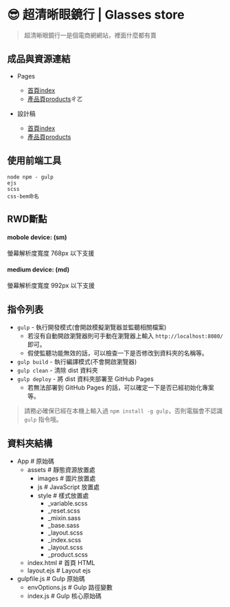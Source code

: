# :sunglasses: 超清晰眼鏡行 | Glasses store
> 超清晰眼鏡行一是個電商網網站，裡面什麼都有賣

## 成品與資源連結
- Pages
  - [首頁index](https://penuts27.github.io/glassweb/)
  - [產品頁products](https://penuts27.github.io/glassweb/product.html)ㄔㄛ
  
- 設計稿
  - [首頁index](2224af-8682/screen/9030f53b-bb49-44c3-8d71-9901ad0d5206/specs/)
  - [產品頁products](https://xd.adobe.com/view/d3d1119a-affd-4f48-8188-f070932224af-8682/screen/d1c41c34-bb77-47f2-94c4-2ebb63bb20e3/specs/)

## 使用前端工具
`node npm - gulp`  
`ejs`  
`scss`  
`css-bem命名`

## RWD斷點
#### mobole device: (sm)
螢幕解析度寬度 768px 以下支援
#### medium device: (md)
螢幕解析度寬度 992px 以下支援


## 指令列表

- `gulp` - 執行開發模式(會開啟模擬瀏覽器並監聽相關檔案)
  - 若沒有自動開啟瀏覽器則可手動在瀏覽器上輸入 `http://localhost:8080/` 即可。
  - 假使監聽功能無效的話，可以檢查一下是否修改到資料夾的名稱等。
- `gulp build` - 執行編譯模式(不會開啟瀏覽器)
- `gulp clean` - 清除 dist 資料夾
- `gulp deploy` - 將 dist 資料夾部署至 GitHub Pages
  - 若無法部署到 GitHub Pages 的話，可以確定一下是否已經初始化專案等。

> 請務必確保已經在本機上輸入過 `npm install -g gulp`，否則電腦會不認識 `gulp` 指令哦。

## 資料夾結構

- App # 原始碼
  - assets # 靜態資源放置處
    - images # 圖片放置處
    - js # JavaScript 放置處
    - style # 樣式放置處
      - _variable.scss
      - _reset.scss
      - _mixin.sass
      - _base.sass
      - _layout.scss
      - _index.scss
      - _layout.scss  
      - _product.scss  
  - index.html # 首頁 HTML
  - layout.ejs # Layout ejs
- gulpfile.js # Gulp 原始碼
  - envOptions.js # Gulp 路徑變數
  - index.js # Gulp 核心原始碼
